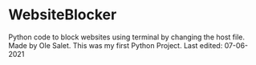 # WebsiteBlocker
Python code to block websites using terminal by changing the host file.
Made by Ole Salet.
This was my first Python Project.
Last edited: 07-06-2021
